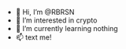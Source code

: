 - 👋 Hi, I’m @RBRSN
- 👀 I’m interested in crypto
- 🌱 I’m currently learning nothing
- 📫 text me!

<!---
RBRSN/RBRSN is a ✨ special ✨ repository because its `README.md` (this file) appears on your GitHub profile.
You can click the Preview link to take a look at your changes.
--->
